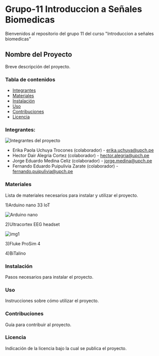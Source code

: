 # Grupo-11 Introduccion a Señales Biomedicas
Bienvenidos al repositorio del grupo 11 del curso "Introduccion a señales biomedicas"

## Nombre del Proyecto

Breve descripción del proyecto.

### Tabla de contenidos

- [Integrantes](#Integrantes)
- [Materiales](#Materiales)
- [Instalación](#instalación)
- [Uso](#uso)
- [Contribuciones](#contribuciones)
- [Licencia](#licencia)

### Integrantes:

![Integrantes del proyecto](Imagenes/integrantes.jpg=50%x)

* Erika Paola Uchuya Trocones (colaborador) - erika.uchuya@upch.pe
* Hector Dair Alegria Cortez (colaborador) - hector.alegria@upch.pe
* Jorge Eduardo Medina Celiz (colaborador) - jorge.medina@upch.pe
* Fernando Eduardo Puipulivia Zarate (colaborador) - fernando.puipulivia@upch.pe

### Materiales

Lista de materiales necesarios para instalar y utilizar el proyecto.

1)Arduino nano 33 IoT

![Arduino nano](C:\Users\USER\Desktop)

2)Ultracortex EEG headset

![img1](Grupo-11-Introduccion-a-Senhales-Biomedica/Imagenes/ppp.jpg)

3)Fluke ProSim 4

4)BiTalino

### Instalación

Pasos necesarios para instalar el proyecto.

### Uso

Instrucciones sobre cómo utilizar el proyecto.

### Contribuciones

Guía para contribuir al proyecto.

### Licencia

Indicación de la licencia bajo la cual se publica el proyecto.
